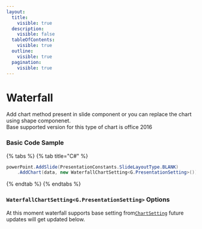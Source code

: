 ```yaml
---
layout:
  title:
    visible: true
  description:
    visible: false
  tableOfContents:
    visible: true
  outline:
    visible: true
  pagination:
    visible: true
---
```


# Waterfall

Add chart method present in slide component or you can replace the chart using shape componenet.\
Base supported version for this type of chart is office 2016&#x20;

### Basic Code Sample

{% tabs %}
{% tab title="C#" %}
```csharp
powerPoint.AddSlide(PresentationConstants.SlideLayoutType.BLANK)
    .AddChart(data, new WaterfallChartSetting<G.PresentationSetting>());
```
{% endtab %}
{% endtabs %}

### `WaterfallChartSetting<G.PresentationSetting>` Options

At this moment waterfall supports base setting from[`ChartSetting`](./#chartsetting-options) future updates will get updated below.
